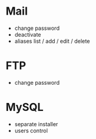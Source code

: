 # Mail
* change password
* deactivate
* aliases list / add / edit / delete

# FTP
* change password

# MySQL
* separate installer
* users control